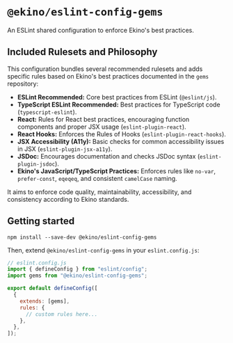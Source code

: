 # `@ekino/eslint-config-gems`

An ESLint shared configuration to enforce Ekino's best practices.

## Included Rulesets and Philosophy

This configuration bundles several recommended rulesets and adds specific rules based on Ekino's best practices documented in the `gems` repository:

- **ESLint Recommended:** Core best practices from ESLint (`@eslint/js`).
- **TypeScript ESLint Recommended:** Best practices for TypeScript code (`typescript-eslint`).
- **React:** Rules for React best practices, encouraging function components and proper JSX usage (`eslint-plugin-react`).
- **React Hooks:** Enforces the Rules of Hooks (`eslint-plugin-react-hooks`).
- **JSX Accessibility (A11y):** Basic checks for common accessibility issues in JSX (`eslint-plugin-jsx-a11y`).
- **JSDoc:** Encourages documentation and checks JSDoc syntax (`eslint-plugin-jsdoc`).
- **Ekino's JavaScript/TypeScript Practices:** Enforces rules like `no-var`, `prefer-const`, `eqeqeq`, and consistent `camelCase` naming.

It aims to enforce code quality, maintainability, accessibility, and consistency according to Ekino standards.

## Getting started

```
npm install --save-dev @ekino/eslint-config-gems
```

Then, extend `@ekino/eslint-config-gems` in your `eslint.config.js`:

```javascript
// eslint.config.js
import { defineConfig } from "eslint/config";
import gems from "@ekino/eslint-config-gems";

export default defineConfig([
  {
    extends: [gems],
    rules: {
      // custom rules here...
    },
  },
]);
```
